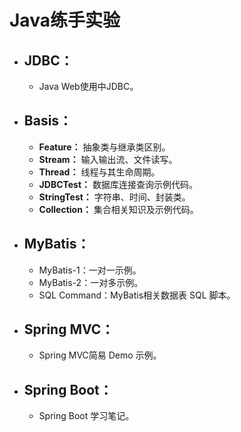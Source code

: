 # Java练手实验

- ## JDBC：
  - Java Web使用中JDBC。

- ## Basis：
  - **Feature：** 抽象类与继承类区别。
  - **Stream：** 输入输出流、文件读写。
  - **Thread：** 线程与其生命周期。
  - **JDBCTest：** 数据库连接查询示例代码。
  - **StringTest：** 字符串、时间、封装类。
  - **Collection：** 集合相关知识及示例代码。

- ## MyBatis：
  - MyBatis-1：一对一示例。
  - MyBatis-2：一对多示例。
  - SQL Command：MyBatis相关数据表 SQL 脚本。

- ## Spring MVC：
  - Spring MVC简易 Demo 示例。

- ## Spring Boot：
  - Spring Boot 学习笔记。
